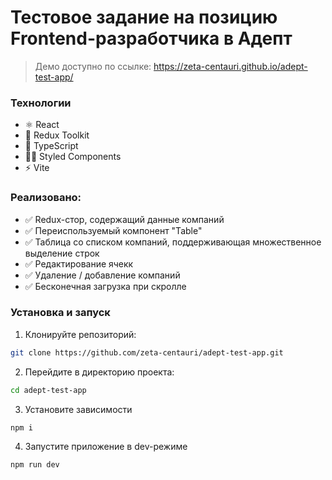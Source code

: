 # Тестовое задание на позицию Frontend-разработчика в Адепт
> Демо доступно по ссылке: https://zeta-centauri.github.io/adept-test-app/

### Технологии
 - ⚛️ React
 - 🧠 Redux Toolkit
 - 🔵 TypeScript
 - 💅🏻 Styled Components
 - ⚡ Vite
### Реализовано:
 - ✅ Redux-стор, содержащий данные компаний
 - ✅ Переиспользуемый компонент "Table"
 - ✅ Таблица со списком компаний, поддерживающая множественное выделение строк
 - ✅ Редактирование ячекк
 - ✅ Удаление / добавление компаний
 - ✅ Бесконечная загрузка при скролле

### Установка и запуск
1. Клонируйте репозиторий:
  ```bash
  git clone https://github.com/zeta-centauri/adept-test-app.git
  ```   
2. Перейдите в директорию проекта:
  ``` bash
  cd adept-test-app
  ```
3. Установите зависимости
  ``` bash
  npm i
  ```
4. Запустите приложение в dev-режиме
  ``` bash
  npm run dev
  ```
